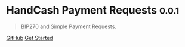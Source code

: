 
# HandCash Payment Requests <small>0.0.1</small>

> BIP270 and Simple Payment Requests.

[GitHub]()
[Get Started](README.md)